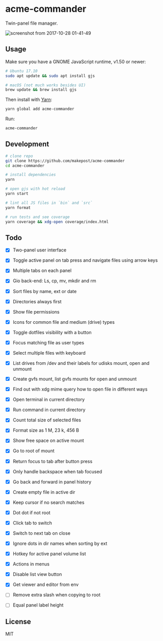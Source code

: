 # acme-commander

Twin-panel file manager.

![screenshot from 2017-10-28 01-41-49](https://user-images.githubusercontent.com/20999066/32127710-69f5080e-bb81-11e7-9fa7-e57f5103e4cb.png)

## Usage

Make sure you have a GNOME JavaScript runtime, v1.50 or newer:

```bash
# Ubuntu 17.10
sudo apt update && sudo apt install gjs

# macOS (not much works besides UI)
brew update && brew install gjs
```

Then install with [Yarn](https://yarnpkg.com/en/docs/install#linux-tab):

```bash
yarn global add acme-commander
```

Run:

```bash
acme-commander
```

## Development

```bash
# clone repo
git clone https://github.com/makepost/acme-commander
cd acme-commander

# install dependencies
yarn

# open gjs with hot reload
yarn start

# lint all JS files in `bin` and `src`
yarn format

# run tests and see coverage
yarn coverage && xdg-open coverage/index.html
```

## Todo

- [x] Two-panel user interface

- [x] Toggle active panel on tab press and navigate files using arrow keys

- [x] Multiple tabs on each panel

- [x] Gio back-end: Ls, cp, mv, mkdir and rm

- [x] Sort files by name, ext or date

- [x] Directories always first

- [x] Show file permissions

- [x] Icons for common file and medium (drive) types

- [x] Toggle dotfiles visibility with a button

- [x] Focus matching file as user types

- [x] Select multiple files with keyboard

- [x] List drives from /dev and their labels for udisks mount, open and unmount

- [x] Create gvfs mount, list gvfs mounts for open and unmount

- [x] Find out with xdg mime query how to open file in different ways

- [x] Open terminal in current directory

- [x] Run command in current directory

- [x] Count total size of selected files

- [x] Format size as 1 M, 23 k, 456 B

- [x] Show free space on active mount

- [x] Go to root of mount

- [x] Return focus to tab after button press

- [x] Only handle backspace when tab focused

- [x] Go back and forward in panel history

- [x] Create empty file in active dir

- [x] Keep cursor if no search matches

- [x] Dot dot if not root

- [x] Click tab to switch

- [x] Switch to next tab on close

- [x] Ignore dots in dir names when sorting by ext

- [x] Hotkey for active panel volume list

- [x] Actions in menus

- [x] Disable list view button

- [x] Get viewer and editor from env

- [ ] Remove extra slash when copying to root

- [ ] Equal panel label height

## License

MIT
